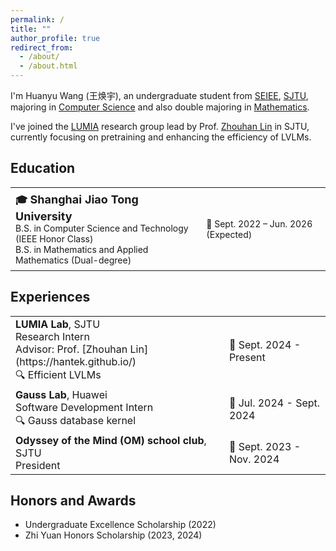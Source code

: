 ```yaml
---
permalink: /
title: ""
author_profile: true
redirect_from: 
  - /about/
  - /about.html
---
```


I'm Huanyu Wang (王焕宇), an undergraduate student from [SEIEE](https://www.seiee.sjtu.edu.cn/), [SJTU](https://www.sjtu.edu.cn/), majoring in <u>Computer Science</u> and also double majoring in <u>Mathematics</u>.

I've joined the [LUMIA](https://github.com/LUMIA-Group) research group lead by Prof. [Zhouhan Lin](https://hantek.github.io/) in SJTU, currently focusing on pretraining and enhancing the efficiency of LVLMs.

## Education

<table style="width:100%; border-spacing: 0px;">
  <tr>
    <td style="font-size:16px; padding: 8px;">
      <strong>🎓 <span style="font-size:18px;">Shanghai Jiao Tong University</span></strong><br>
      <span style="font-size:14px;">B.S. in Computer Science and Technology (IEEE Honor Class)</span><br>
      <span style="font-size:14px;">B.S. in Mathematics and Applied Mathematics (Dual-degree)</span>
    </td>
    <td style="text-align:left; font-size:14px; padding: 8px;">📅 Sept. 2022 – Jun. 2026 (Expected)</td>
  </tr>
</table>

## Experiences

<table>
  <tr>
    <td><strong>LUMIA Lab</strong>, SJTU<br>
        Research Intern<br>
        Advisor: Prof. [Zhouhan Lin](https://hantek.github.io/)<br>
        🔍 Efficient LVLMs
    </td>
    <td align="left">📅 Sept. 2024 - Present</td>
  </tr>
  <tr>
    <td><strong>Gauss Lab</strong>, Huawei<br>
        Software Development Intern<br>
        🔍 Gauss database kernel
    </td>
    <td align="left">📅 Jul. 2024 - Sept. 2024</td>
  </tr>
  <tr>
    <td><strong>Odyssey of the Mind (OM) school club</strong>, SJTU<br>
        President
    </td>
    <td align="left">📅 Sept. 2023 - Nov. 2024</td>
  </tr>
</table>

## Honors and Awards
- Undergraduate Excellence Scholarship (2022)
- Zhi Yuan Honors Scholarship (2023, 2024)
